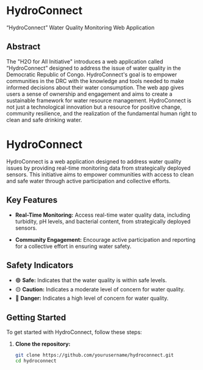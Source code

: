 # HydroConnect

“HydroConnect” Water Quality Monitoring Web Application

## Abstract

The "H2O for All Initiative" introduces a web application called “HydroConnect” designed to
address the issue of water quality in the Democratic Republic of Congo.
HydroConnect's goal is to empower communities in the DRC with the knowledge and tools
needed to make informed decisions about their water consumption. The web app gives
users a sense of ownership and engagement and aims to create a sustainable framework
for water resource management. HydroConnect is not just a technological innovation but a
resource for positive change, community resilience, and the realization of the fundamental
human right to clean and safe drinking water.

# HydroConnect

HydroConnect is a web application designed to address water quality issues by providing real-time monitoring data from strategically deployed sensors. This initiative aims to empower communities with access to clean and safe water through active participation and collective efforts.

## Key Features

- **Real-Time Monitoring:** Access real-time water quality data, including turbidity, pH levels, and bacterial content, from strategically deployed sensors.

- **Community Engagement:** Encourage active participation and reporting for a collective effort in ensuring water safety.

## Safety Indicators

- 🟢 **Safe:** Indicates that the water quality is within safe levels.
- 🟡 **Caution:** Indicates a moderate level of concern for water quality.
- 🔴 **Danger:** Indicates a high level of concern for water quality.

## Getting Started

To get started with HydroConnect, follow these steps:

1. **Clone the repository:**
   ```bash
   git clone https://github.com/yourusername/hydroconnect.git
   cd hydroconnect
   ```
